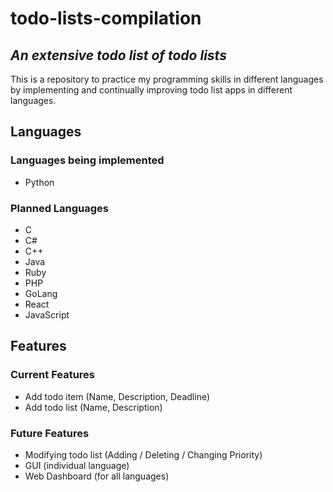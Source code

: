 # todo-lists-compilation

## _An extensive todo list of todo lists_

This is a repository to practice my programming skills in different languages by implementing and continually improving todo list apps in different languages.


## Languages
### Languages being implemented
 - Python

### Planned Languages
 - C
 - C#
 - C++
 - Java
 - Ruby
 - PHP
 - GoLang
 - React
 - JavaScript

## Features
### Current Features
 - Add todo item (Name, Description, Deadline)
 - Add todo list (Name, Description)

### Future Features
 - Modifying todo list (Adding / Deleting / Changing Priority)
 - GUI (individual language)
 - Web Dashboard (for all languages)
 
